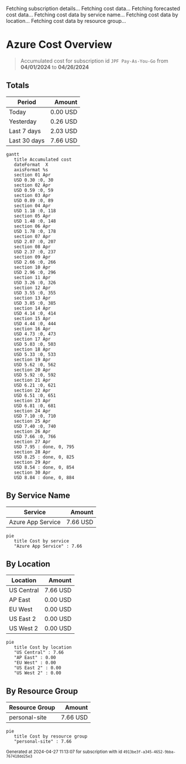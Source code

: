 Fetching subscription details...
Fetching cost data...
Fetching forecasted cost data...
Fetching cost data by service name...
Fetching cost data by location...
Fetching cost data by resource group...
# Azure Cost Overview

> Accumulated cost for subscription id `JPF Pay-As-You-Go` from **04/01/2024** to **04/26/2024**

## Totals

|Period|Amount|
|---|---:|
|Today|0.00 USD|
|Yesterday|0.26 USD|
|Last 7 days|2.03 USD|
|Last 30 days|7.66 USD|

```mermaid
gantt
   title Accumulated cost
   dateFormat  X
   axisFormat %s
   section 01 Apr
   USD 0.30 :0, 30
   section 02 Apr
   USD 0.59 :0, 59
   section 03 Apr
   USD 0.89 :0, 89
   section 04 Apr
   USD 1.18 :0, 118
   section 05 Apr
   USD 1.48 :0, 148
   section 06 Apr
   USD 1.78 :0, 178
   section 07 Apr
   USD 2.07 :0, 207
   section 08 Apr
   USD 2.37 :0, 237
   section 09 Apr
   USD 2.66 :0, 266
   section 10 Apr
   USD 2.96 :0, 296
   section 11 Apr
   USD 3.26 :0, 326
   section 12 Apr
   USD 3.55 :0, 355
   section 13 Apr
   USD 3.85 :0, 385
   section 14 Apr
   USD 4.14 :0, 414
   section 15 Apr
   USD 4.44 :0, 444
   section 16 Apr
   USD 4.73 :0, 473
   section 17 Apr
   USD 5.03 :0, 503
   section 18 Apr
   USD 5.33 :0, 533
   section 19 Apr
   USD 5.62 :0, 562
   section 20 Apr
   USD 5.92 :0, 592
   section 21 Apr
   USD 6.21 :0, 621
   section 22 Apr
   USD 6.51 :0, 651
   section 23 Apr
   USD 6.81 :0, 681
   section 24 Apr
   USD 7.10 :0, 710
   section 25 Apr
   USD 7.40 :0, 740
   section 26 Apr
   USD 7.66 :0, 766
   section 27 Apr
   USD 7.95 : done, 0, 795
   section 28 Apr
   USD 8.25 : done, 0, 825
   section 29 Apr
   USD 8.54 : done, 0, 854
   section 30 Apr
   USD 8.84 : done, 0, 884
```

## By Service Name

|Service|Amount|
|---|---:|
|Azure App Service|7.66 USD|

```mermaid
pie
   title Cost by service
   "Azure App Service" : 7.66
```

## By Location

|Location|Amount|
|---|---:|
|US Central|7.66 USD|
|AP East|0.00 USD|
|EU West|0.00 USD|
|US East 2|0.00 USD|
|US West 2|0.00 USD|

```mermaid
pie
   title Cost by location
   "US Central" : 7.66
   "AP East" : 0.00
   "EU West" : 0.00
   "US East 2" : 0.00
   "US West 2" : 0.00
```

## By Resource Group

|Resource Group|Amount|
|---|---:|
|personal-site|7.66 USD|

```mermaid
pie
   title Cost by resource group
   "personal-site" : 7.66
```

<sup>Generated at 2024-04-27 11:13:07 for subscription with id `4913be3f-a345-4652-9bba-767418dd25e3`</sup>

